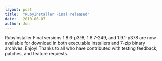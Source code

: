 ```yaml
---
layout: post
title:  "RubyInstaller Final released"
date:   2010-06-07
author: Jon
---
```

RubyInstaller Final versions 1.8.6-p398, 1.8.7-249, and 1.9.1-p378 are now available for download in both executable installers and 7-zip binary archives. Enjoy!
Thanks to all who have contributed with testing feedback, patches, and feature requests.
